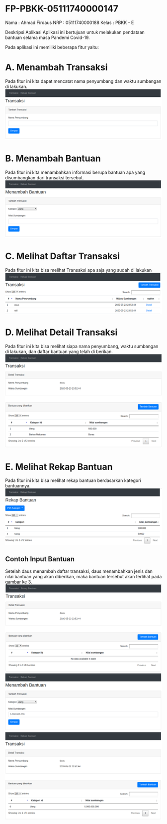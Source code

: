 # FP-PBKK-05111740000147

Nama 	: Ahmad Firdaus
NRP 	: 05111740000188
Kelas	: PBKK - E

Deskripsi Aplikasi
Aplikasi ini bertujuan untuk melakukan pendataan bantuan selama masa Pandemi Covid-19.

Pada aplikasi ini memiliki beberapa fitur yaitu:

# A. Menambah Transaksi
Pada fitur ini kita dapat mencatat nama penyumbang dan waktu sumbangan di lakukan.
![](image/createtrans.png)
# B. Menambah Bantuan
Pada fitur ini kita menambahkan informasi berupa bantuan apa yang disumbangkan dari transaksi tersebut.
![](image/createbantuan.png)
# C. Melihat Daftar Transaksi
Pada fitur ini kita bisa melihat Transaksi apa saja yang sudah di lakukan
![](image/index.png)
# D. Melihat Detail Transaksi
Pada fitur ini kita bisa melihat siapa nama penyumbang, waktu sumbangan di lakukan, dan daftar bantuan yang telah di berikan.
![](image/showtrans.png)
# E. Melihat Rekap Bantuan
Pada fitur ini kita bisa melihat rekap bantuan berdasarkan kategori bantuannya.
![](image/bantuan.png)

## Contoh Input Bantuan
Setelah daus menambah daftar transaksi, daus menambahkan jenis dan nilai bantuan yang akan diberikan, maka bantuan tersebut akan terlihat pada gambar ke 3.
![](image/detail1.png)
![](image/detail2.png)
![](image/detail3.png)
